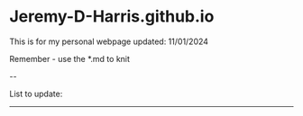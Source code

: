 # Jeremy-D-Harris.github.io

This is for my personal webpage
updated: 11/01/2024

Remember - use the *.md to knit

--

List to update:




---
